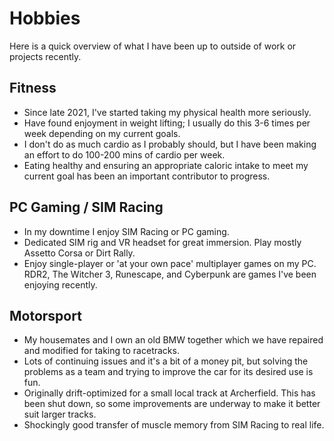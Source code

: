 # Hobbies

Here is a quick overview of what I have been up to outside of work or projects recently.

## Fitness

- Since late 2021, I've started taking my physical health more seriously.
- Have found enjoyment in weight lifting; I usually do this 3-6 times per week depending on my current goals.
- I don't do as much cardio as I probably should, but I have been making an effort to do 100-200 mins of cardio per week.
- Eating healthy and ensuring an appropriate caloric intake to meet my current goal has been an important contributor to progress.

## PC Gaming / SIM Racing

- In my downtime I enjoy SIM Racing or PC gaming.
- Dedicated SIM rig and VR headset for great immersion. Play mostly Assetto Corsa or Dirt Rally.
- Enjoy single-player or 'at your own pace' multiplayer games on my PC. RDR2, The Witcher 3, Runescape, and Cyberpunk are games I've been enjoying recently.

## Motorsport

- My housemates and I own an old BMW together which we have repaired and modified for taking to racetracks.
- Lots of continuing issues and it's a bit of a money pit, but solving the problems as a team and trying to improve the car for its desired use is fun.
- Originally drift-optimized for a small local track at Archerfield. This has been shut down, so some improvements are underway to make it better suit larger tracks.
- Shockingly good transfer of muscle memory from SIM Racing to real life.


